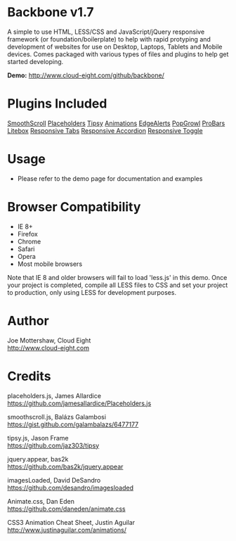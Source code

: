 Backbone v1.7
=============

A simple to use HTML, LESS/CSS and JavaScript/jQuery responsive framework (or foundation/boilerplate) to help with rapid protyping and development of websites for use on Desktop, Laptops, Tablets and Mobile devices. Comes packaged with various types of files and plugins to help get started developing.

**Demo:** http://www.cloud-eight.com/github/backbone/


Plugins Included
================

<a href="https://gist.github.com/galambalazs/6477177" target="_blank">SmoothScroll</a>
<a href="https://github.com/jamesallardice/Placeholders.js" target="_blank">Placeholders</a>
<a href="https://github.com/jaz303/tipsy" target="_blank">Tipsy</a>
<a href="https://github.com/joemottershaw/animations" target="_blank">Animations</a>
<a href="https://github.com/joemottershaw/edge-alerts" target="_blank">EdgeAlerts</a>
<a href="https://github.com/joemottershaw/pop-growl" target="_blank">PopGrowl</a>
<a href="https://github.com/joemottershaw/pro-bars" target="_blank">ProBars</a>
<a href="https://github.com/joemottershaw/litebox" target="_blank">Litebox</a>
<a href="https://github.com/joemottershaw/responsive-tabs" target="_blank">Responsive Tabs</a>
<a href="https://github.com/joemottershaw/responsive-accordion" target="_blank">Responsive Accordion</a>
<a href="https://github.com/joemottershaw/responsive-toggle" target="_blank">Responsive Toggle</a>


Usage
=====

<ul>
  <li>Please refer to the demo page for documentation and examples</li>
</ul>


Browser Compatibility
=====================

<ul>
  <li>IE 8+</li>
  <li>Firefox</li>
  <li>Chrome</li>
  <li>Safari</li>
  <li>Opera</li>
  <li>Most mobile browsers</li>
</ul>

Note that IE 8 and older browsers will fail to load 'less.js' in this demo. Once your project is completed, compile all LESS files to CSS and set your project to production, only using LESS for development purposes.


Author
======

Joe Mottershaw, Cloud Eight<br />
http://www.cloud-eight.com


Credits
=======

placeholders.js, James Allardice<br />
https://github.com/jamesallardice/Placeholders.js

smoothscroll.js, Balázs Galambosi<br />
https://gist.github.com/galambalazs/6477177

tipsy.js, Jason Frame<br />
https://github.com/jaz303/tipsy

jquery.appear, bas2k<br />
https://github.com/bas2k/jquery.appear

imagesLoaded, David DeSandro<br />
https://github.com/desandro/imagesloaded

Animate.css, Dan Eden<br />
https://github.com/daneden/animate.css

CSS3 Animation Cheat Sheet, Justin Aguilar<br />
http://www.justinaguilar.com/animations/